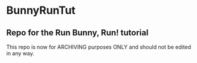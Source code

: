 # BunnyRunTut
Repo for the Run Bunny, Run! tutorial
---
This repo is now for ARCHIVING purposes ONLY and should not be edited in any way.
